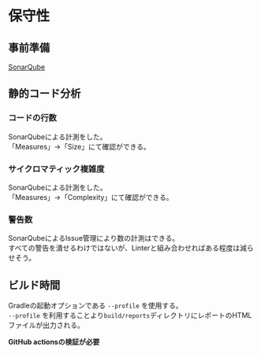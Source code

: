 # 保守性

## 事前準備
[SonarQube](./sonar-qube.md)

## 静的コード分析
### コードの行数
SonarQubeによる計測をした。    
「Measures」->「Size」にて確認ができる。

### サイクロマティック複雑度
SonarQubeによる計測をした。  
「Measures」->「Complexity」にて確認ができる。

### 警告数
SonarQubeによるIssue管理により数の計測はできる。  
すべての警告を潰せるわけではないが、Linterと組み合わせればある程度は減らせそう。

## ビルド時間
Gradleの起動オプションである `--profile` を使用する。  
`--profile` を利用することより`build/reports`ディレクトリにレポートのHTMLファイルが出力される。  

**GitHub actionsの検証が必要**